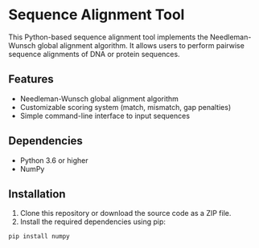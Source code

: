 # Sequence Alignment Tool

This Python-based sequence alignment tool implements the Needleman-Wunsch global alignment algorithm. It allows users to perform pairwise sequence alignments of DNA or protein sequences.

## Features

- Needleman-Wunsch global alignment algorithm
- Customizable scoring system (match, mismatch, gap penalties)
- Simple command-line interface to input sequences

## Dependencies

- Python 3.6 or higher
- NumPy

## Installation

1. Clone this repository or download the source code as a ZIP file.
2. Install the required dependencies using pip:

```bash
pip install numpy